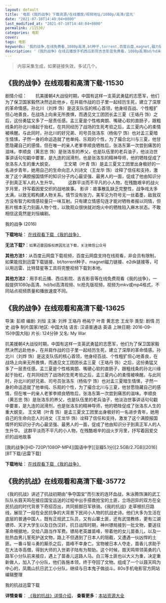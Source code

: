```yaml
---
layout: default
title: '电影《我的战争》下载资源/在线播放/视频地址/1080p/高清/蓝光'
date: "2021-07-10T14:40:04+0800"
last_modified_at: "2021-07-10T14:40:04+0800"
permalink: /11530/
categories: 电影
cover:
tags: 电影
keywords: '我的战争,在线免费看,1080p高清,bt种子,torrent,百度云盘,magnet,磁力链,迅雷下载资源'
description: '《我的战争》在线云播放手机西瓜影院吉吉影音免费看，1080p高清bd/hd未删减完整版和tc抢先枪版，mkv/mp4格式，附带bt/torrent种子、magnet/磁力链、百度云盘、网盘资源迅雷下载链接'
---
```


>内容采集生成，如果链接失效，多试几个。


## 《我的战争》在线观看和高清下载-11530

剧情介绍：　　抗美援朝4大战役时期，中国有这样一支英武勇猛的志愿军，他们为了保卫国家毅然决然远赴他乡，在并肩作战的日子里一起经历生死，建立了深厚的革命情感。孙北川（刘烨 饰）是这支队伍的核心首领，他身经百战、个性粗犷但心地善良，在战场上向来无所畏惧，而遇见文工团团长孟三夏（王珞丹 饰）之后，这份勇猛又多了一层责任感。孟三夏是个性格爽朗、嘴硬心软的直肠子，跟粗线条的孙北川缘起于抬杠，在共同经历了战场的生死考验之后，孟三夏内心的柔情被唤醒。与此同时，孙北川的好兄弟、司号员张洛东（杨佑宁 饰）也对孟三夏暗生情愫，孑然一身的命运造就了他单纯、乐观的个性，为了撮合北川与三夏，他甘愿隐藏自己的感情，但在唯一的亲人老爹李顺良牺牲后，张洛东第一次尝到痛苦的滋味。李顺良（黄志忠 饰）是张洛东的养父，也是队伍里的老兵油子，他淡泊世事讲话句句戳中要害，是九连的润滑剂，也是张洛东的精神导师，他的牺牲促成了张洛东人生的重大蜕变。  　　王文珺（叶青 饰）是孟三夏文工团里出身极好的一名进步青年，她用自己的生命向恋人刘诗文（王龙华 饰）诠释了信任和支持，激发了这个满腔报国情怀的知识分子内心最坚强、最男人的一面，促成了他由知识分子到真正军人的人生升华。  　　这群平淡而不平凡的小人物，在残酷艰辛的战火岁月里，抒写着因爱交织的战地故事。 影评：故事散乱缺乏完整性，战争戏太多太满，以致无暇构建人物关系。情节没有张力，美军沦为符号无一丝着墨，敌我双方没有智力和情感较量只一味互射。只有建立情感勾连才能对牺牲者报以同情，但影片根本无力刻画人物个性，以致观众很快就对炮火中的牺牲陷入麻木状态。不敢相信这竟然是刘恒编剧。


我的战争 (2016)

**下载地址**： [在线观看下载 《我的战争》](https://www.btbtdy.me/btdy/dy7650.html) 


**无法下载?**：`如果迅雷因版权原因无法下载，关注微信公众号 `

**其他方法1**：从百度云网盘下载视频，百度云网盘支持在线观看，非会员有限制，如果能找到迅雷下载链接、bt/torrent种子、magnet磁力链接、e2dk链接等，可以用迅雷、比特彗星等工具将完整视频下载到本地。

**其他方法2**：用手机云播、西瓜影院、吉吉影音等在线免费观看《我的战争》，一般提供1080p高清、hd/bd高清视频、tc抢先版视频，视频为mkv或mp4格式，不同站点视频质量和播放速度不同。


## 《我的战争》在线观看和高清下载-13625

导演: 彭顺 编剧: 刘恒 主演: 刘烨 王珞丹 杨祐宁 叶青 黄志忠 王龙华 类型: 剧情 历史 战争 制片国家/地区: 中国大陆 语言: 汉语普通话 英语 上映日期: 2016-09-15(中国大陆) 片长: 124分钟 又名: My War

抗美援朝4大战役时期，中国有这样一支英武勇猛的志愿军，他们为了保卫国家毅然决然远赴他乡，在并肩作战的日子里一起经历生死，建立了深厚的革命情感。孙北川（刘烨 饰）是这支队伍的核心首领，他身经百战、个性粗犷但心地善良，在战场上向来无所畏惧，而遇见文工团团长孟三夏（王珞丹 饰）之后，这份勇猛又多了一层责任感。孟三夏是个性格爽朗、嘴硬心软的直肠子，跟粗线条的孙北川缘起于抬杠，在共同经历了战场的生死考验之后，孟三夏内心的柔情被唤醒。与此同时，孙北川的好兄弟、司号员张洛东（杨佑宁 饰）也对孟三夏暗生情愫，孑然一身的命运造就了他单纯、乐观的个性，为了撮合北川与三夏，他甘愿隐藏自己的感情，但在唯一的亲人老爹李顺良牺牲后，张洛东第一次尝到痛苦的滋味。李顺良（黄志忠 饰）是张洛东的养父，也是队伍里的老兵油子，他淡泊世事讲话句句戳中要害，是九连的润滑剂，也是张洛东的精神导师，他的牺牲促成了张洛东人生的重大蜕变。 王文珺（叶青 饰）是孟三夏文工团里出身极好的一名进步青年，她用自己的生命向恋人刘诗文（王龙华 饰）诠释了信任和支持，激发了这个满腔报国情怀的知识分子内心最坚强、最男人的一面，促成了他由知识分子到真正军人的人生升华。 这群平淡而不平凡的小人物，在残酷艰辛的战火岁月里，抒写着因爱交织的战地故事


[我的战争][HD-720P/1080P-MP4][国语中字][豆瓣5.1分][2.5GB/2.7GB][2016][BT下载/迅雷下载]

**下载地址**： [在线观看下载 《我的战争》](https://www.btdx8.com/torrent/my_war_2016.html) 


## 《我的抗战》在线观看和高清下载-35772

《我的抗战》讲述了抗战初期由"争夺国宝"而引发的连环血战，朱泳腾饰演的武工队队长聂天鸣在接应国宝运送的过程中出手搭救抢宝的土匪，立场迥异的双方在全民抗战的时代背景下奇招百出，共同抵御日军铁骑。《我的抗战》走草根抗日路线，展现了一段在全民抗争的大背景下民间小人物的抗战史诗。他们大多为生活在底层的普通中国人，既有正规武工队员，又有山寨土匪，还有武馆教练，更有江湖镖师、天才大学生以及日伪汉奸。抗日战阵时期，神州镖局接到一批文物，要送往革命根据地，交给八路当作军费。镖局老英雄苗峰，带着他的女儿苗香儿，以及一批热血男儿誓死护送文物，路上不但遇到了日本人的阻截，又遭遇一伙凶悍的土匪。一番斗智斗勇的厮杀之后，苗峰不幸身亡。宝物被日本人夺走，苗香儿求助于在大法寺高僧，得到大师的入世弟子陆有为帮助。这个时候，聂天鸣带领英勇的八路军小分队前来接应，遇上了苗香儿这路人马。白三等土匪也以大义为重，决定重新做人，加入了小分队，他们各施本领，终于夺回了文物。组成了一个以聂天鸣为中心的，凤凰山抗日武工小分队，继续与日本鬼子做战斗。80s手机电影官方网站编辑整理


我的抗战迅雷下载

**详情查看**： [《我的抗战》详情介绍](/movie/35772/)， **查看更多**：[本站资源大全](/movie/t/all/)

